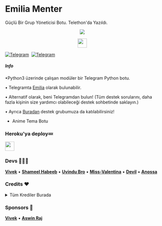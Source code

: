 # Emilia Menter

Güçlü Bir Grup Yöneticisi Botu. Telethon'da Yazıldı.

<p align="center">
  <img src="https://camo.githubusercontent.com/7de3d813162a7a7351e1fd7e969ca928b799b02489c4c95c908883fbc765dbf9/68747470733a2f2f74656c656772612e70682f66696c652f3361326435663430613066333933326335323761352e6a7067">
</p>

<p align="center">
  <a href="https://python.org">
     <img height="30px" src="http://forthebadge.com/images/badges/made-with-python.svg">
  </a>

[![Telegram](https://img.shields.io/badge/Channel-003245?style=flat&labelColor=224242&logoColor=white&for-the-badge&logo=telegram)](https://t.me/AnossaBots)&nbsp; [![Telegram](https://img.shields.io/badge/Support-003245?style=flat&labelColor=224242&logoColor=white&for-the-badge&logo=telegram)](https://t.me/AnossaninGrubu)&nbsp;

##### Info

•Python3 üzerinde çalışan modüler bir Telegram Python botu.

• Telegramta [Emilia](https://t.me/MyEmiliaBot) olarak bulunabilir.

• Alternatif olarak, beni Telegramdan bulun! (Tüm destek sorularını, daha fazla kişinin size yardımcı olabileceği destek sohbetinde saklayın.)

• Ayrıca [Buradan](https://t.me/AnossaninGrubu) destek grubumuza da katılabilirsiniz!

- Anime Tema Botu
### Heroku'ya deploy💤

<p align="left">
  <a href="https://dashboard.heroku.com/new?template=https://github.com/AnossaTG/emiliamenter">
     <img height="30px" src="https://img.shields.io/badge/Deploy%20To%20Heroku-blueviolet?style=for-the-badge&logo=heroku">
  </a>

### Devs 👨🏻‍💻

**[Vivek](https://github.com/Vivek-TP)** ▪ **[Shameel Habeeb](https://github.com/shamilhabeebnelli)** ▪ **[Uvindu Bro](https://github.com/UvinduBro)** ▪ **[Miss-Valentina](https://github.com/Miss-Valentina)** ▪ **[Devil](https://github.com/lucifeermorningstar)** ▪ **[Anossa](https://github.com/AnossaTG)**

### Credits ❤
<details><summary>Tüm Krediler Burada</summary>
<p>

**[Vivek](https://github.com/VIVEK-TP)** ▪ **[Aswin Raj](https://github.com/ASWIN-RAJ-TG)** ▪ **[Uvindu Bro](https://github.com/UvinduBro)** ▪ **[Devil](https://github.com/lucifeermorningstar)** ▪ **[Miss-Valentina](https://github.com/Miss-Valentina)** ▪ **[MashaRobot](https://github.com/Mr-Dark-Prince/MashaRoBot)** ▪ **[SaitamaRobot](https://github.com/AnimeKaizoku/SaitamaRobot)** ▪ **[WilliamButcherBot](https://github.com/thehamkercat/WilliamButcherBot)**

</details>

### Sponsors 🎸

**[Vivek](https://github.com/VIVEK-TP)** ▪ **[Aswin Raj](https://github.com/AsWIN-RAJ-TG)**
